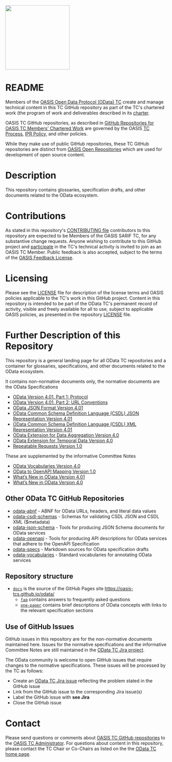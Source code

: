 <img src="/Converted-PNG.png" width="200">

# README

Members of the [OASIS Open Data Protocol (OData) TC](https://www.oasis-open.org/committees/odata) 
create and manage technical content in this TC GitHub repository as part of the TC's 
chartered work (the program of work and deliverables described in its 
[charter](https://www.oasis-open.org/committees/odata/charter.php).

OASIS TC GitHub repositories, as described in 
[GitHub Repositories for OASIS TC Members' Chartered Work](https://www.oasis-open.org/resources/tcadmin/github-repositories-for-oasis-tc-members-chartered-work)
are governed by the OASIS [TC Process](https://www.oasis-open.org/policies-guidelines/tc-process), 
[IPR Policy](https://www.oasis-open.org/policies-guidelines/ipr), and other policies.  

While they make use of public GitHub repositories, these TC GitHub repositories are distinct from
[OASIS Open Repositories](https://www.oasis-open.org/resources/open-repositories) which are 
used for development of open source content.

# Description

This repository contains glossaries, specification drafts, and other documents related to 
the OData ecosystem. 

# Contributions

As stated in this repository's [CONTRIBUTING file](https://github.com/oasis-tcs/odata/blob/master/CONTRIBUTING.md)
contributors to this repository are expected to be Members of the OASIS SARIF TC, for any 
substantive change requests.  Anyone wishing to contribute to this GitHub project and
[participate](https://www.oasis-open.org/join/participation-instructions)
in the TC's technical activity is invited to join as an OASIS TC Member.
Public feedback is also accepted, subject to the terms of the
[OASIS Feedback License](https://www.oasis-open.org/policies-guidelines/ipr#appendixa).

# Licensing

Please see the [LICENSE](https://github.com/oasis-tcs/odata/blob/master/LICENSE.md)
file for description of the license terms and OASIS policies applicable to the TC's work 
in this GitHub project. Content in this repository is intended to be part of the
OData TC's permanent record of activity, visible and freely available for all to use, 
subject to applicable OASIS policies, as presented in the repository 
[LICENSE](https://github.com/oasis-tcs/odata/blob/master/LICENSE.md) file.

# Further Description of this Repository

This repository is a general landing page for all OData TC repositories and a container for glossaries, specifications, and other documents related to the OData ecosystem.

It contains non-normative documents only, the normative documents are the OData Specifications
- [OData Version 4.01. Part 1: Protocol](https://docs.oasis-open.org/odata/odata/v4.01/odata-v4.01-part1-protocol.html)
- [OData Version 4.01. Part 2: URL Conventions](https://docs.oasis-open.org/odata/odata/v4.01/odata-v4.01-part2-url-conventions.html)
- [OData JSON Format Version 4.01](http://docs.oasis-open.org/odata/odata-json-format/v4.01/odata-json-format-v4.01.html)
- [OData Common Schema Definition Language (CSDL) JSON Representation Version 4.01](http://docs.oasis-open.org/odata/odata-csdl-json/v4.01/odata-csdl-json-v4.01.html)
- [OData Common Schema Definition Language (CSDL) XML Representation Version 4.01](http://docs.oasis-open.org/odata/odata-csdl-json/v4.01/odata-csdl-xml-v4.01.html)
- [OData Extension for Data Aggregation Version 4.0](http://docs.oasis-open.org/odata/odata-data-aggregation-ext/v4.0/odata-data-aggregation-ext-v4.0.html)
- [OData Extension for Temporal Data Version 4.0](http://docs.oasis-open.org/odata/odata-temporal-ext/v4.0/odata-temporal-ext-v4.0.html)
- [Repeatable Requests Version 1.0](https://docs.oasis-open.org/odata/repeatable-requests/v1.0/repeatable-requests-v1.0.html)

These are supplemented by the informative Committee Notes
- [OData Vocabularies Version 4.0](http://docs.oasis-open.org/odata/odata-vocabularies/v4.0/odata-vocabularies-v4.0.html)
- [OData to OpenAPI Mapping Version 1.0](http://docs.oasis-open.org/odata/odata-openapi/v1.0/odata-openapi-v1.0.html)
- [What’s New in OData Version 4.01](http://docs.oasis-open.org/odata/new-in-odata/v4.01/new-in-odata-v4.01.html)
- [What’s New in OData Version 4.0](http://docs.oasis-open.org/odata/new-in-odata/v4.0/new-in-odata-v4.0.html)

## Other OData TC GitHub Repositories
- [odata-abnf](https://github.com/oasis-tcs/odata-abnf) - ABNF for OData URLs, headers, and literal data values
- [odata-csdl-schemas](https://github.com/oasis-tcs/odata-csdl-schemas) - Schemas for validating CSDL JSON and CSDL XML ($metadata) 
- [odata-json-schema](https://github.com/oasis-tcs/odata-csdl-schemas) - Tools for producing JSON Schema documents for OData services 
- [odata-openapi](https://github.com/oasis-tcs/odata-openapi) - Tools for producing API descriptions for OData services that adhere to the OpenAPI Specification
- [odata-specs](https://github.com/oasis-tcs/odata-specs) - Markdown sources for OData specification drafts
- [odata-vocabularies](https://github.com/oasis-tcs/odata-vocabularies) - Standard vocabularies for annotating OData services

## Repository structure
- [`docs`](docs) is the source of the GitHub Pages site https://oasis-tcs.github.io/odata/ 
  - [`faq`](docs/faq) contains answers to frequently asked questions
  - [`one-pager`](docs/one-pager) contains brief descriptions of OData concepts with links to the relevant specification sections

## Use of GitHub Issues
GitHub issues in this repository are for the non-normative documents maintained here. Issues for the normative specifications and the informative Committee Notes are still maintained in the [OData TC Jira project](https://issues.oasis-open.org/projects/ODATA/issues).

The OData community is welcome to open GitHub issues that require changes to the normative specifications. These issues will be processed by the TC as follows:
- Create an [OData TC Jira issue](https://issues.oasis-open.org/projects/ODATA/issues) reflecting the problem stated in the GitHub issue
- Link from the GitHub issue to the corresponding Jira issue(s)
- Label the GitHub issue with **see Jira**
- Close the GitHub issue

# Contact

Please send questions or comments about 
[OASIS TC GitHub repositories](https://www.oasis-open.org/resources/tcadmin/github-repositories-for-oasis-tc-members-chartered-work)
to the [OASIS TC Administrator](mailto:tc-admin@oasis-open.org).  For questions about 
content in this repository, please contact the TC Chair or Co-Chairs as listed on the 
the [OData TC home page](https://www.oasis-open.org/committees/odata/). 
